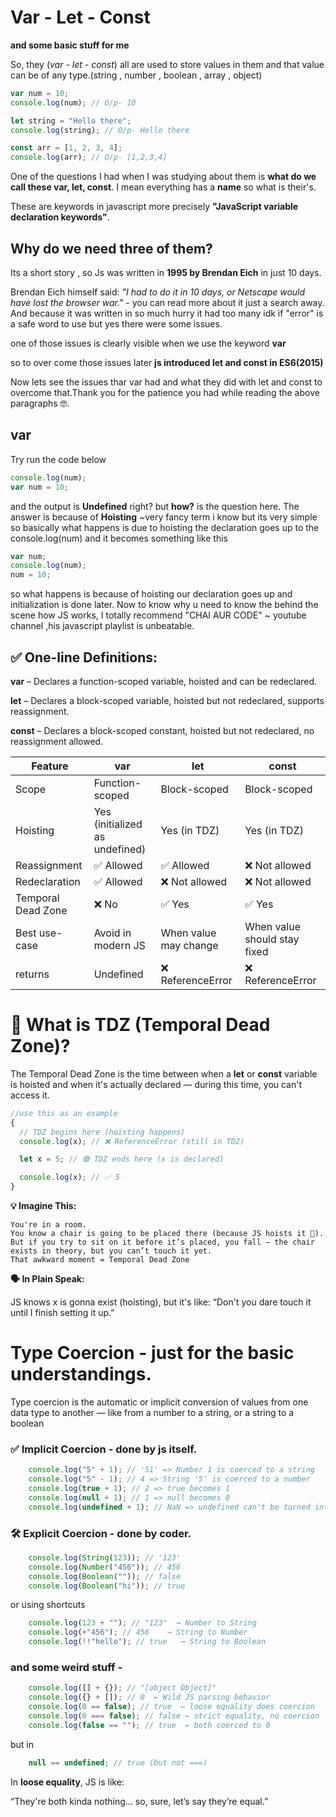 # Var - Let - Const

**and some basic stuff for me**

So, they (_var - let - const_) all are used to store values in them and that value can be of any type.(string , number , boolean , array , object)

```js
var num = 10;
console.log(num); // O/p- 10

let string = "Hello there";
console.log(string); // O/p- Hello there

const arr = [1, 2, 3, 4];
console.log(arr); // O/p- [1,2,3,4]
```

One of the questions I had when I was studying about them is **what do we call these var, let, const**. I mean everything has a **name** so what is their's.

These are keywords in javascript more precisely **"JavaScript variable declaration keywords"**.

## Why do we need three of them?

Its a short story , so Js was written in **1995 by Brendan Eich** in just 10 days.

Brendan Eich himself said:
_"I had to do it in 10 days, or Netscape would have lost the browser war."_ - you can read more about it just a search away. And because it was written in so much hurry it had too many idk if "error" is a safe word to use but yes there were some issues.

one of those issues is clearly visible when we use the keyword **var**

so to over come those issues later **js introduced let and const in ES6(2015)**

Now lets see the issues thar var had and what they did with let and const to overcome that.Thank you for the patience you had while reading the above paragraphs 🤓.

## var

Try run the code below

```js
console.log(num);
var num = 10;
```

and the output is **Undefined** right? but **how?** is the question here.
The answer is because of **Hoisting** ~very fancy term i know but its very simple so basically what happens is due to hoisting the declaration goes up to the console.log(num)
and it becomes something like this

```js
var num;
console.log(num);
num = 10;
```

so what happens is because of hoisting our declaration goes up and initialization is done later. Now to know why u need to know the behind the scene how JS works, I totally recommend "CHAI AUR CODE" ~ youtube channel ,his javascript playlist is unbeatable.

## ✅ One-line Definitions:

**var** – Declares a function-scoped variable, hoisted and can be redeclared.

**let** – Declares a block-scoped variable, hoisted but not redeclared, supports reassignment.

**const** – Declares a block-scoped constant, hoisted but not redeclared, no reassignment allowed.

| Feature            | var                            | let                   | const                        |
| ------------------ | ------------------------------ | --------------------- | ---------------------------- |
| Scope              | Function-scoped                | Block-scoped          | Block-scoped                 |
| Hoisting           | Yes (initialized as undefined) | Yes (in TDZ)          | Yes (in TDZ)                 |
| Reassignment       | ✅ Allowed                     | ✅ Allowed            | ❌ Not allowed               |
| Redeclaration      | ✅ Allowed                     | ❌ Not allowed        | ❌ Not allowed               |
| Temporal Dead Zone | ❌ No                          | ✅ Yes                | ✅ Yes                       |
| Best use-case      | Avoid in modern JS             | When value may change | When value should stay fixed |
| returns            | Undefined                      | ❌ ReferenceError     | ❌ ReferenceError            |

# 🧠 What is TDZ (Temporal Dead Zone)?

The Temporal Dead Zone is the time between when a **let** or **const** variable is hoisted and when it's actually declared — during this time, you can't access it.

```js
//use this as an example
{
  // TDZ begins here (hoisting happens)
  console.log(x); // ❌ ReferenceError (still in TDZ)

  let x = 5; // 🟢 TDZ ends here (x is declared)

  console.log(x); // ✅ 5
}
```

**💡 Imagine This:**

    You're in a room.
    You know a chair is going to be placed there (because JS hoists it 👀).
    But if you try to sit on it before it’s placed, you fall — the chair exists in theory, but you can’t touch it yet.
    That awkward moment = Temporal Dead Zone

**🗣️ In Plain Speak:**

JS knows x is gonna exist (hoisting), but it's like:
“Don't you dare touch it until I finish setting it up.”

# Type Coercion - just for the basic understandings.

Type coercion is the automatic or implicit conversion of values from one data type to another — like from a number to a string, or a string to a boolean

### ✅ Implicit Coercion - done by js itself.

```js
    console.log("5" + 1); // '51' => Number 1 is coerced to a string
    console.log("5" - 1); // 4 => String '5' is coerced to a number
    console.log(true + 1); // 2 => true becomes 1
    console.log(null + 1); // 1 => null becomes 0
    console.log(undefined + 1); // NaN => undefined can't be turned into a number
```

### 🛠️ Explicit Coercion - done by coder.

```js
    console.log(String(123)); // '123'
    console.log(Number("456")); // 456
    console.log(Boolean("")); // false
    console.log(Boolean("hi")); // true
```

or using shortcuts

```js
    console.log(123 + ""); // "123"  → Number to String
    console.log(+"456"); // 456    → String to Number
    console.log(!!"hello"); // true   → String to Boolean
```

### and some weird stuff -

```js
    console.log([] + {}); // "[object Object]"
    console.log({} + []); // 0  ← Wild JS parsing behavior
    console.log(0 == false); // true  ← loose equality does coercion
    console.log(0 === false); // false ← strict equality, no coercion
    console.log(false == ""); // true  ← both coerced to 0
```

but in

```js
    null == undefined; // true (but not ===)    
```

In **loose equality**, JS is like:

“They're both kinda nothing... so, sure, let’s say they’re equal.”

